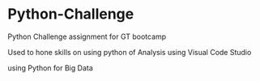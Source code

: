 # Python-Challenge
Python Challenge assignment for GT bootcamp

Used to hone skills on using python of Analysis using Visual Code Studio

using Python for Big Data